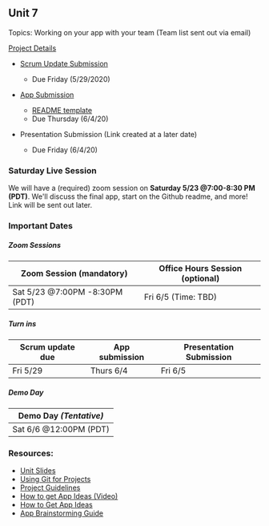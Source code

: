 ## Unit 7
Topics: Working on your app with your team (Team list sent out via email)

[Project Details](https://hackmd.io/DXaa6WUYSye13fqGI45JHw)

* [Scrum Update Submission](https://docs.google.com/forms/d/1E13ofu3EfBhBpOifPxZe5j6tbOulxUIWqtSePj5uTdg/edit)
   * Due Friday (5/29/2020)
     
* [App Submission](https://docs.google.com/forms/d/1Mregz1MVyL_od9ardQ0_UjnEan4uO5ZXYMeMOMtVTd8/edit)
   * [README template](https://hackmd.io/@G4mJUallRNmn1TXCin6Vtw/SJIVzxS5U)
   * Due Thursday (6/4/20)
* Presentation Submission (Link created at a later date)
   * Due Friday (6/4/20)

### Saturday Live Session
We will have a (required) zoom session on **Saturday 5/23 @7:00-8:30 PM (PDT)**. We'll discuss the final app, start on the Github readme, and more! Link will be sent out later.

### Important Dates

##### Zoom Sessions
| Zoom Session (mandatory) |Office Hours Session (optional)  |
| ------------------------ |--------------------------     |
| Sat 5/23 @7:00PM -8:30PM (PDT)  |Fri 6/5  (Time: TBD)   |


##### Turn ins
|  Scrum update due| App submission | Presentation Submission |
| ---------------- |--------------- |-------------------------|
| Fri 5/29       | Thurs 6/4        |Fri 6/5                  |

##### Demo Day
| Demo Day    *(Tentative)*  | 
| -------------------------- | 
| Sat 6/6 @12:00PM (PDT)  | 


### Resources:
* [Unit Slides](https://docs.google.com/presentation/d/1Bhh6pUfbGIVAoQ0GLuIOvU0u-fPocMc_oNvstuaMJ9M/edit?usp=sharing)<br>
* [Using Git for Projects](https://guides.codepath.org/android/Collaborating-on-Projects-with-Git)
* [Project Guidelines](https://courses.codepath.com/courses/android_university/pages/group_project)
* [How to get App Ideas (Video)](https://www.youtube.com/watch?v=9IdENO10Itc)
* [How to Get App Ideas](https://courses.codepath.com/courses/android_university/unit/7#!session_one)
* [App Brainstorming Guide](https://courses.codepath.com/courses/android_university/pages/group_project/01_app_brainstorming_guide)
